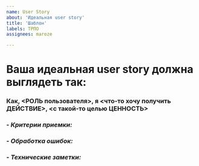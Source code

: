```yaml
---
name: User Story
about: 'Идеальная user story'
title: 'Шаблон'
labels: ТРПО
assignees: maroze

---
```

# **Ваша идеальная user story должна выглядеть так:**

### **Как, <РОЛЬ пользователя>, я <что-то хочу получить ДЕЙСТВИЕ>, <с такой-то целью ЦЕННОСТЬ>**

### - ***Критерии приемки:***

### - ***Обработка ошибок:***

### - ***Технические заметки:***
